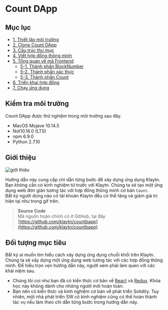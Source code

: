 # Count DApp

## Mục lục <a href="#table-of-contents" id="table-of-contents"></a>

* [1. Thiết lập môi trường](1.-environment-setup.md)
* [2. Clone Count DApp](2.-clone-count-dapp.md)
* [3. Cấu trúc thư mục](3.-directory-structure.md)
* [4. Viết hợp đồng thông minh](4.-write-smart-contract.md)
* [5. Tổng quan về mã Frontend](5.-frontend-code-overview/)
  * [5-1. Thành phần BlockNumber](5.-frontend-code-overview/5-1.-blocknumber-component.md)
  * [5-2. Thành phần xác thực](5.-frontend-code-overview/5-2.-auth-component.md)
  * [5-3. Thành phần Count](5.-frontend-code-overview/5-3.-count-component.md)
* [6. Triển khai hợp đồng](6.-deploy-contract.md)
* [7. Chạy ứng dụng](7.-run-app.md)

## Kiểm tra môi trường <a href="#testing-environment" id="testing-environment"></a>

Count DApp được thử nghiệm trong môi trường sau đây.

* MacOS Mojave 10.14.5
* Nút10.16.0 (LTS)
* npm 6.9.0
* Python 2.7.10

## Giới thiệu <a href="#introduction" id="introduction"></a>

![giới thiệu](../../../bapp/tutorials/count-bapp/images/tutorial-1intro.gif)

Hướng dẫn này cung cấp chỉ dẫn từng bước để xây dựng ứng dụng Klaytn. Bạn không cần có kinh nghiệm từ trước với Klaytn. Chúng ta sẽ tạo một ứng dụng web đơn giản tương tác với hợp đồng thông minh cơ bản `Count`.\
Bất kỳ người dùng nào có tài khoản Klaytn đều có thể tăng và giảm giá trị hiện tại như trong gif trên.

> **Source Code**\
  Mã nguồn hoàn chỉnh có ở GitHub, tại đây [https://github.com/klaytn/countbapp](https://github.com/klaytn/countbapp)

## Đối tượng mục tiêu <a href="#intended-audience" id="intended-audience"></a>

Bất kỳ ai muốn tìm hiểu cách xây dựng ứng dụng chuỗi khối trên Klaytn. Chúng ta sẽ xây dựng một ứng dụng web tương tác với các hợp đồng thông minh. Để hiểu trọn vẹn hướng dẫn này, người xem phải làm quen với các khái niệm sau.

* Chúng tôi coi như bạn đã có kiến thức cơ bản về [React](https://reactjs.org/) và [Redux](https://redux.js.org/). Khóa học này không dành cho những người mới hoàn toàn.
* Bạn nên có kiến thức và kinh nghiệm cơ bản về phát triển Solidity. Tuy nhiên, một nhà phát triển SW có kinh nghiệm cũng có thể hoàn thành tác vụ nếu làm theo chỉ dẫn từng bước trong hướng dẫn này.
